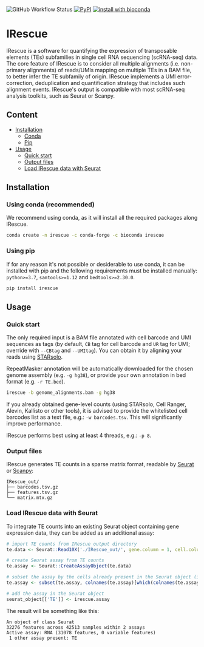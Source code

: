 ![GitHub Workflow Status](https://img.shields.io/github/workflow/status/bodegalab/irescue/Upload%20Python%20Package?logo=github)
[![PyPI](https://img.shields.io/pypi/v/irescue?logo=python)](https://pypi.org/project/irescue/)
[![install with bioconda](https://img.shields.io/badge/install%20with-bioconda-brightgreen.svg?style=flat&logo=anaconda)](https://bioconda.github.io/recipes/irescue/README.html)

# IRescue

IRescue is a software for quantifying the expression of transposable elements (TEs) subfamilies in single cell RNA sequencing (scRNA-seq) data.
The core feature of IRescue is to consider all multiple alignments (i.e. non-primary alignments) of reads/UMIs mapping on multiple TEs in a BAM file, to better infer the TE subfamily of origin. IRescue implements a UMI error-correction, deduplication and quantification strategy that includes such alignment events. IRescue's output is compatible with most scRNA-seq analysis toolkits, such as Seurat or Scanpy.

## Content

- [Installation](#installation)
  - [Conda](#conda)
  - [Pip](#pip)
- [Usage](#usage)
  - [Quick start](#quick_start)
  - [Output files](#output_files)
  - [Load IRescue data with Seurat](#seurat)

## <a name="installation"></a>Installation

### <a name="conda"></a>Using conda (recommended)

We recommend using conda, as it will install all the required packages along IRescue.

```bash
conda create -n irescue -c conda-forge -c bioconda irescue
```

### <a name="pip"></a>Using pip

If for any reason it's not possible or desiderable to use conda, it can be installed with pip and the following requirements must be installed manually: `python>=3.7`, `samtools>=1.12` and `bedtools>=2.30.0`.

```bash
pip install irescue
```

## <a name="usage"></a>Usage

### <a name="quick_start"></a>Quick start

The only required input is a BAM file annotated with cell barcode and UMI sequences as tags (by default, `CB` tag for cell barcode and `UR` tag for UMI; override with `--CBtag` and `--UMItag`). You can obtain it by aligning your reads using [STARsolo](https://github.com/alexdobin/STAR/blob/master/docs/STARsolo.md).

RepeatMasker annotation will be automatically downloaded for the chosen genome assembly (e.g. `-g hg38`), or provide your own annotation in bed format (e.g. `-r TE.bed`).

```bash
irescue -b genome_alignments.bam -g hg38
```

If you already obtained gene-level counts (using STARsolo, Cell Ranger, Alevin, Kallisto or other tools), it is advised to provide the whitelisted cell barcodes list as a text file, e.g.: `-w barcodes.tsv`. This will significantly improve performance.

IRescue performs best using at least 4 threads, e.g.: `-p 8`.

### <a name="output_files"></a>Output files

IRescue generates TE counts in a sparse matrix format, readable by [Seurat](https://github.com/satijalab/seurat) or [Scanpy](https://github.com/scverse/scanpy):

```
IRescue_out/
├── barcodes.tsv.gz
├── features.tsv.gz
└── matrix.mtx.gz
```

### <a name="seurat"></a>Load IRescue data with Seurat

To integrate TE counts into an existing Seurat object containing gene expression data, they can be added as an additional assay:

```R
# import TE counts from IRescue output directory
te.data <- Seurat::Read10X('./IRescue_out/', gene.column = 1, cell.column = 1)

# create Seurat assay from TE counts
te.assay <- Seurat::CreateAssayObject(te.data)

# subset the assay by the cells already present in the Seurat object (in case it has been filtered)
te.assay <- subset(te.assay, colnames(te.assay)[which(colnames(te.assay) %in% colnames(seurat_object))])

# add the assay in the Seurat object
seurat_object[['TE']] <- irescue.assay
```

The result will be something like this:
```
An object of class Seurat 
32276 features across 42513 samples within 2 assays 
Active assay: RNA (31078 features, 0 variable features)
 1 other assay present: TE
```
